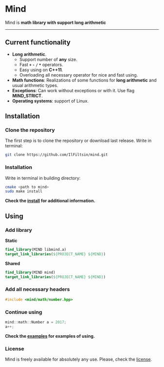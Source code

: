 # Mind 

Mind is **math library with support long arithmetic**

---

## Current functionality 
+ **Long arithmetic**.
	+ Support number of **any** size.
	+ Fast **`+` `-` `/` `*`** operators.
	+ Easy using on **C++11**.
	+ Overloading all necessary operator for nice and fast using.
+ **Math functions**: Realizations of some functions for **long arithmetic** and usual arithmetic types.
+ **Exceptions**: Can work without exceptions or with it. Use flag **MIND_STRICT**.
+ **Operating systems**: support of Linux.

## Installation
### Clone the repository
The first step is to clone the repository or download last release. Write in terminal:
```bash
git clone https://github.com/IlFiltsin/mind.git
```
### Installation
Write in terminal in building directory:
```bash
cmake <path to mind>
sudo make install
```
**Check the [install](INSTALL) for additional information.**
## Using
### Add library
**Static**
```cmake
find_library(MIND libmind.a)
target_link_libraries(${PROJECT_NAME} ${MIND})
```
**Shared**
```cmake
find_library(MIND mind)
target_link_libraries(${PROJECT_NAME} ${MIND})
```
### Add all necessary headers
```c++
#include <mind/math/number.hpp>
```
### Continue using
```c++
mind::math::Number a = 2017;
a++;
```
**Check the [examples](./examples/) for examples of using.**
### License
Mind is freely available for absolutely any use. Please, check the [license](LICENSE).